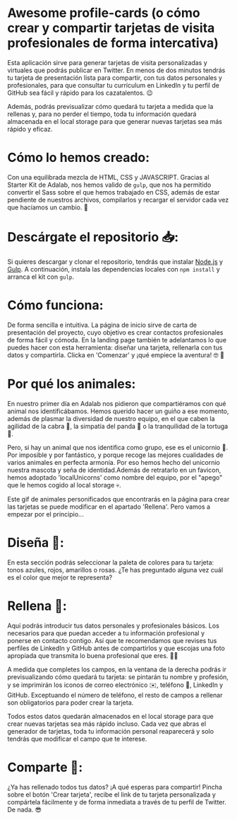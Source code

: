 # Awesome profile-cards (o cómo crear y compartir tarjetas de visita profesionales de forma intercativa)

Esta aplicación sirve para generar tarjetas de visita personalizadas y virtuales que podrás publicar en Twitter. En menos de dos minutos tendrás tu tarjeta de presentación lista para compartir, con tus datos personales y profesionales, para que consultar tu currículum en LinkedIn y tu perfil de GitHub sea fácil y rápido para los cazatalentos. :wink:

Además, podrás previsualizar cómo quedará tu tarjeta a medida que la rellenas y, para no perder el tiempo, toda tu información quedará almacenada en el local storage para que generar nuevas tarjetas sea más rápido y eficaz.


# Cómo lo hemos creado:

Con una equilibrada mezcla de HTML, CSS y JAVASCRIPT. Gracias al Starter Kit de Adalab, nos hemos valido de `gulp`, que nos ha permitido convertir el Sass sobre el que hemos trabajado en CSS, además de estar pendiente de nuestros archivos, compilarlos y recargar el servidor cada vez que hacíamos un cambio. :tada:


# Descárgate el repositorio :inbox_tray::

Si quieres descargar y clonar el repositorio, tendrás que instalar [Node.js](https://nodejs.org/) y [Gulp](https://gulpjs.com). A continuación, instala las dependencias locales con `npm install` y arranca el kit con `gulp`. 


# Cómo funciona:

De forma sencilla e intuitiva. La página de inicio sirve de carta de presentación del proyecto, cuyo objetivo es crear contactos profesionales de forma fácil y cómoda. En la landing page también te adelantamos lo que puedes hacer con esta herramienta: diseñar una tarjeta, rellenarla con tus datos y compartirla. Clicka en 'Comenzar' y ¡qué empiece la aventura! :nerd_face: :volcano:


# Por qué los animales:

En nuestro primer día en Adalab nos pidieron que compartiéramos con qué animal nos identificábamos. Hemos querido hacer un guiño a ese momento, además de plasmar la diversidad de nuestro equipo, en el que caben la agilidad de la cabra :goat:, la simpatía del panda :panda_face: o la tranquilidad de la tortuga :turtle:.

Pero, si hay un animal que nos identifica como grupo, ese es el unicornio :unicorn:. Por imposible y por fantástico, y porque recoge las mejores cualidades de varios animales en perfecta armonía. Por eso hemos hecho del unicornio nuestra mascota y seña de identidad.Además de retratarlo en un favicon, hemos adoptado 'localUnicorns' como nombre del equipo, por el "apego" que le hemos cogido al local storage :skull:. 

Este gif de animales personificados que encontrarás en la página para crear las tarjetas se puede modificar en el apartado 'Rellena'. Pero vamos a empezar por el principio... 


# Diseña :art::

En esta sección podrás seleccionar la paleta de colores para tu tarjeta: tonos azules, rojos, amarillos o rosas. ¿Te has preguntado alguna vez cuál es el color que mejor te representa?


# Rellena :pencil::

Aquí podrás introducir tus datos personales y profesionales básicos. Los necesarios para que puedan acceder a tu información profesional y ponerse en contacto contigo. Así que te recomendamos que revises tus perfiles de LinkedIn y GitHub antes de compartirlos y que escojas una foto apropiada que transmita lo buena profesional que eres. :woman_technologist:

A medida que completes los campos, en la ventana de la derecha podrás ir previsualizando cómo quedará tu tarjeta: se pintarán tu nombre y profesión, y se imprimirán los iconos de correo electrónico :envelope:, teléfono :vibration_mode:, LinkedIn y GitHub. Exceptuando el número de teléfono, el resto de campos a rellenar son obligatorios para poder crear la tarjeta.

Todos estos datos quedarán almacenados en el local storage para que crear nuevas tarjetas sea más rápido incluso. Cada vez que abras el generador de tarjetas, toda tu información personal reaparecerá y solo tendrás que modificar el campo que te interese. 


# Comparte :loudspeaker::

¿Ya has rellenado todos tus datos? ¡A qué esperas para compartir! Pincha sobre el botón 'Crear tarjeta', recibe el link de tu tarjeta personalizada y compártela fácilmente y de forma inmediata a través de tu perfil de Twitter. De nada. :sunglasses: 

